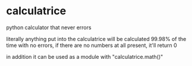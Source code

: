 # calculatrice
python calculator that never errors

literally anything put into the calculatrice will be calculated 99.98% of the time with no errors, if there are no numbers at all present, it'll return 0

in addition it can be used as a module with "calculatrice.math()"
